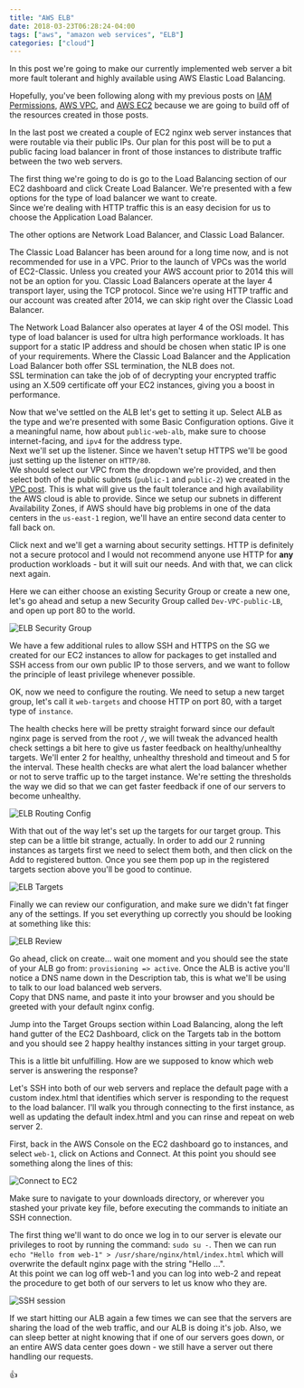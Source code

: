 ```yaml
---
title: "AWS ELB"
date: 2018-03-23T06:28:24-04:00
tags: ["aws", "amazon web services", "ELB"]
categories: ["cloud"]
---
```


In this post we're going to make our currently implemented web server a bit more fault tolerant and highly available using AWS Elastic Load Balancing.  

Hopefully, you've been following along with my previous posts on [IAM Permissions](/post/AWS_IAM), [AWS VPC](/post/AWS_VPC), and [AWS EC2](/post/AWS_EC2) because we are going to build off of the resources created in those posts.

In the last post we created a couple of EC2 nginx web server instances that were routable via their public IPs.  Our plan for this post will be to put a public facing load balancer in front of those instances to distribute traffic between the two web servers.

The first thing we're going to do is go to the Load Balancing section of our EC2 dashboard and click Create Load Balancer.  We're presented with a few options for the type of load balancer we want to create.<br>
Since we're dealing with HTTP traffic this is an easy decision for us to choose the Application Load Balancer.  

The other options are Network Load Balancer, and Classic Load Balancer.

The Classic Load Balancer has been around for a long time now, and is not recommended for use in a VPC.  Prior to the launch of VPCs was the world of EC2-Classic.  Unless you created your AWS account prior to 2014 this will not be an option for you.  Classic Load Balancers operate at the layer 4 transport layer, using the TCP protocol.  Since we're using HTTP traffic and our account was created after 2014, we can skip right over the Classic Load Balancer.

The Network Load Balancer also operates at layer 4 of the OSI model.  This type of load balancer is used for ultra high performance workloads.  It has support for a static IP address and should be chosen when static IP is one of your requirements.  Where the Classic Load Balancer and the Application Load Balancer both offer SSL termination, the NLB does not.<br>
SSL termination can take the job of of decrypting your encrypted traffic using an X.509 certificate off your EC2 instances, giving you a boost in performance. 

Now that we've settled on the ALB let's get to setting it up.  Select ALB as the type and we're presented with some Basic Configuration options.  Give it a meaningful name, how about `public-web-alb`, make sure to choose internet-facing, and `ipv4` for the address type.<br>
Next we'll set up the listener.  Since we haven't setup HTTPS we'll be good just setting up the listener on `HTTP/80`.<br>
We should select our VPC from the dropdown we're provided, and then select both of the public subnets (`public-1` and `public-2`) we created in the  [VPC post](/post/AWS_VPC).  This is what will give us the fault tolerance and high availability the AWS cloud is able to provide.  Since we setup our subnets in different Availability Zones, if AWS should have big problems in one of the data centers in the `us-east-1` region, we'll have an entire second data center to fall back on.

Click next and we'll get a warning about security settings.  HTTP is definitely not a secure protocol and I would not recommend anyone use HTTP for **any** production workloads - but it will suit our needs.  And with that, we can click next again.

Here we can either choose an existing Security Group or create a new one, let's go ahead and setup a new Security Group called `Dev-VPC-public-LB`, and open up port 80 to the world.

![ELB Security Group](/img/ELB_SG.png)

We have a few additional rules to allow SSH and HTTPS on the SG we created for our EC2 instances to allow for packages to get installed and SSH access from our own public IP to those servers, and we want to follow the principle of least privilege whenever possible.

OK, now we need to configure the routing.  We need to setup a new target group, let's call it `web-targets` and choose HTTP on port 80, with a target type of `instance`.

The health checks here will be pretty straight forward since our default nginx page is served from the root `/`, we will tweak the advanced health check settings a bit here to give us faster feedback on healthy/unhealthy targets.  We'll enter 2 for healthy, unhealthy threshold and timeout and 5 for the interval.  These health checks are what alert the load balancer whether or not to serve traffic up to the target instance.  We're setting the thresholds the way we did so that we can get faster feedback if one of our servers to become unhealthy.

![ELB Routing Config](/img/ELB_routing_config.png)

With that out of the way let's set up the targets for our target group.  This step can be a little bit strange, actually.  In order to add our 2 running instances as targets first we need to select them both, and then click on the Add to registered button.  Once you see them pop up in the registered targets section above you'll be good to continue.

![ELB Targets](/img/ELB_targets.png)

Finally we can review our configuration, and make sure we didn't fat finger any of the settings.  If you set everything up correctly you should be looking at something like this:

![ELB Review](/img/ELB_review.png)

Go ahead, click on create... wait one moment and you should see the state of your ALB go from: `provisioning => active`.  Once the ALB is active you'll notice a DNS name down in the Description tab, this is what we'll be using to talk to our load balanced web servers.<br>
Copy that DNS name, and paste it into your browser and you should be greeted with your default nginx config.

Jump into the Target Groups section within Load Balancing, along the left hand gutter of the EC2 Dashboard, click on the Targets tab in the bottom and you should see 2 happy healthy instances sitting in your target group.

This is a little bit unfulfilling.  How are we supposed to know which web server is answering the response?

Let's SSH into both of our web servers and replace the default page with a custom index.html that identifies which server is responding to the request to the load balancer.  I'll walk you through connecting to the first instance, as well as updating the default index.html and you can rinse and repeat on web server 2.

First, back in the AWS Console on the EC2 dashboard go to instances, and select `web-1`, click on Actions and Connect.  At this point you should see something along the lines of this:

![Connect to EC2](/img/ELB_connect_to_instance.png)

Make sure to navigate to your downloads directory, or wherever you stashed your private key file, before executing the commands to initiate an SSH connection.

The first thing we'll want to do once we log in to our server is elevate our privileges to root by running the command: `sudo su -`.
Then we can run `echo "Hello from web-1" > /usr/share/nginx/html/index.html` which will overwrite the default nginx page with the string "Hello ...".<br>
At this point we can log off web-1 and you can log into web-2 and repeat the procedure to get both of our servers to let us know who they are.

![SSH session](/img/ELB_ssh_terminal.png)

If we start hitting our ALB again a few times we can see that the servers are sharing the load of the web traffic, and our ALB is doing it's job.  Also, we can sleep better at night knowing that if one of our servers goes down, or an entire AWS data center goes down - we still have a server out there handling our requests.

:thumbsup:

<!-- ## YOUTUBE LINK
{{< youtube ao8L-0nSYzg >}} 
-->